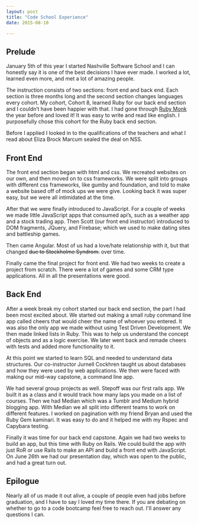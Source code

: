 ```yaml
---
layout: post
title: "Code School Experience"
date: 2015-08-10

---
```

## Prelude

January 5th of this year I started Nashville Software School and I can
honestly say it is one of the best decisions I have ever made. I worked a lot, learned even more, and met a lot of amazing people.

The instruction consists of two sections: front end and back end. Each section is three months long and the second section changes languages every cohort. My cohort, Cohort 8, learned Ruby for our back end section and I couldn’t have been happier with that. I had gone through [Ruby Monk](https://rubymonk.com/) the year before and loved it! It was easy to write and read like english. I purposefully chose this cohort for the Ruby back end section.

Before I applied I looked in to the qualifications of the teachers and what I read about Eliza Brock Marcum sealed the deal on NSS.

## Front End

The front end section began with html and css. We recreated websites on our own, and then moved on to css frameworks. We were split into groups with different css frameworks, like gumby and foundation, and told to make a website based off of mock ups we were give. Looking back it was super easy, but we were all intimidated at the time.

After that we were finally introduced to JavaScript. For a couple of weeks we made little JavaScript apps that consumed api’s, such as a weather app and a stock trading app. Then Scott (our front end instructor) introduced to DOM fragments, JQuery, and Firebase; which we used to make dating sites and battleship games.

Then came Angular. Most of us had a love/hate relationship with it, but that changed ~~due to Stockholme Syndrom.~~ over time.

Finally came the final project for front end. We had two weeks to create a project from scratch. There were a lot of games and some CRM type applications. All in all the presentations were good.

## Back End

After a week break my cohort started our back end section, the part I had been most excited about. We started out making a small ruby command line app called cheers that would cheer the name of whoever you entered. It was also the only app we made without using Test Driven Development. We then made linked lists in Ruby. This was to help us understand the concept of objects and as a logic exercise. We later went back and remade cheers with tests and added more functionality to it.

At this point we started to learn SQL and needed to understand
data structures. Our co-instructor Jurnell Cockhren taught us about
databases and how they were used by web applications. We then were faced
with making our mid-way capstone, a command line app.

We had several group projects as well. Stepoff was our first rails app. We built it as a class and it would track how many laps you made on a list of courses. Then we had Median which was a Tumblr and Medium hybrid blogging app. With Median we all split into different teams to work on different features. I worked on pagination with my friend Bryan and used the Ruby Gem kaminari. It was easy to do and it helped me with my Rspec and Capybara testing.

Finally it was time for our back end capstone. Again we had two weeks to build an app, but this time with Ruby on Rails. We could build the app with just RoR or use Rails to make an API and build a front end with JavaScript. On June 26th we had our presentation day, which was open to the public, and had a great turn out.

## Epilogue

Nearly all of us made it out alive, a couple of people even had jobs
before graduation, and I have to say I loved my time there. If you are
debating on whether to go to a code bootcamp feel free to reach out.
I'll answer any questions I can.
